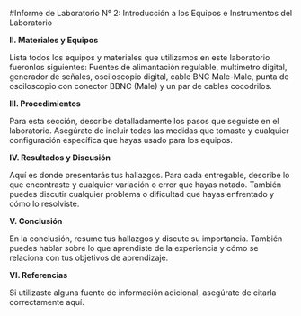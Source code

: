 
#Informe de Laboratorio N° 2: Introducción a los Equipos e Instrumentos del Laboratorio

**II. Materiales y Equipos**

Lista todos los equipos y materiales que utilizamos en este laboratorio fueronlos siguientes: Fuentes de alimantación regulable, multimetro digital, generador de señales, osciloscopio digital, cable BNC Male-Male, punta de osciloscopio con conector BBNC (Male) y un par de cables cocodrilos.

**III. Procedimientos**

Para esta sección, describe detalladamente los pasos que seguiste en el laboratorio. Asegúrate de incluir todas las medidas que tomaste y cualquier configuración específica que hayas usado para los equipos.

**IV. Resultados y Discusión**

Aquí es donde presentarás tus hallazgos. Para cada entregable, describe lo que encontraste y cualquier variación o error que hayas notado. También puedes discutir cualquier problema o dificultad que hayas enfrentado y cómo lo resolviste.

**V. Conclusión**

En la conclusión, resume tus hallazgos y discute su importancia. También puedes hablar sobre lo que aprendiste de la experiencia y cómo se relaciona con tus objetivos de aprendizaje.

**VI. Referencias**

Si utilizaste alguna fuente de información adicional, asegúrate de citarla correctamente aquí.

